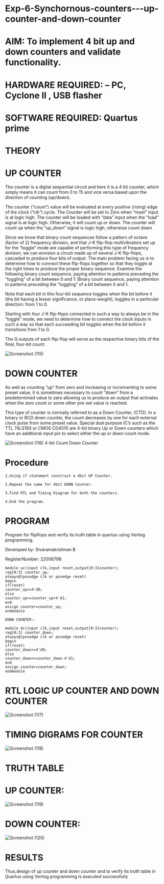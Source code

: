 # Exp-6-Synchornous-counters---up-counter-and-down-counter

# AIM: To implement 4 bit up and down counters and validate functionality.

# HARDWARE REQUIRED: – PC, Cyclone II , USB flasher

# SOFTWARE REQUIRED: Quartus prime

# THEORY

# UP COUNTER

The counter is a digital sequential circuit and here it is a 4 bit counter, which simply means it can count from 0 to 15 and vice versa based upon the direction of counting (up/down).

The counter (“count“) value will be evaluated at every positive (rising) edge of the clock (“clk“) cycle. The Counter will be set to Zero when “reset” input is at logic high. The counter will be loaded with “data” input when the “load” signal is at logic high. Otherwise, it will count up or down. The counter will count up when the “up_down” signal is logic high, otherwise count down

Since we know that binary count sequences follow a pattern of octave (factor of 2) frequency division, and that J-K flip-flop multivibrators set up for the “toggle” mode are capable of performing this type of frequency division, we can envision a circuit made up of several J-K flip-flops, cascaded to produce four bits of output. The main problem facing us is to determine how to connect these flip-flops together so that they toggle at the right times to produce the proper binary sequence. Examine the following binary count sequence, paying attention to patterns preceding the “toggling” of a bit between 0 and 1: Binary count sequence, paying attention to patterns preceding the “toggling” of a bit between 0 and 1.

Note that each bit in this four-bit sequence toggles when the bit before it (the bit having a lesser significance, or place-weight), toggles in a particular direction: from 1 to 0.

Starting with four J-K flip-flops connected in such a way to always be in the “toggle” mode, we need to determine how to connect the clock inputs in such a way so that each succeeding bit toggles when the bit before it transitions from 1 to 0.

The Q outputs of each flip-flop will serve as the respective binary bits of the final, four-bit count:

![Screenshot (115)](https://user-images.githubusercontent.com/119476322/215180323-4a88c8ae-886d-4ee5-a12f-6696c5154cf7.png)

# DOWN COUNTER

As well as counting “up” from zero and increasing or incrementing to some preset value, it is sometimes necessary to count “down” from a predetermined value to zero allowing us to produce an output that activates when the zero count or some other pre-set value is reached.

This type of counter is normally referred to as a Down Counter, (CTD). In a binary or BCD down counter, the count decreases by one for each external clock pulse from some preset value. Special dual purpose IC’s such as the TTL 74LS193 or CMOS CD4510 are 4-bit binary Up or Down counters which have an additional input pin to select either the up or down count mode.

![Screenshot (116)](https://user-images.githubusercontent.com/119476322/215180432-12ef6986-c5fc-41a7-96fa-36d9455bfac0.png)
4-bit Count Down Counter 

# Procedure
```
1.Using if statement construct a 4bit UP Counter.

2.Repeat the same for 4bit DOWN Counter.

3.Find RTL and Timing Diagram for both the counters.

4.End the program.
```

# PROGRAM

Program for flipflops and verify its truth table in quartus using Verilog programming.

Developed by: Sivaramakrishnan B

RegisterNumber: 22006798

```
module uc(input clk,input reset,output[0:3]counter);
reg[0:3] counter_up;
always@(posedge clk or posedge reset)
begin
if(reset)
counter_up<=4'd0;
else
counter_up<=counter_up+4'd1;
end
assign counter=counter_up;
endmodule

DOWN COUNTER:-

module dc(input clk,input reset,output[0:3]counter);
reg[0:3] counter_down;
always@(posedge clk or posedge reset)
begin
if(reset)
counter_down<=4'd0;
else
counter_down<=counter_down-4'd1;
end
assign counter=counter_down;
endmodule
```

# RTL LOGIC UP COUNTER AND DOWN COUNTER

![Screenshot (117)](https://user-images.githubusercontent.com/119476322/215180663-8d50dc71-e495-4a81-b06b-28469b4c4ec7.png)

# TIMING DIGRAMS FOR COUNTER

![Screenshot (118)](https://user-images.githubusercontent.com/119476322/215180734-47b211bf-da57-4841-b800-33912e7dc7ac.png)

# TRUTH TABLE

# UP COUNTER:

![Screenshot (119)](https://user-images.githubusercontent.com/119476322/215181024-c5330d77-6b82-4353-b66b-a9d1dac9e668.png)

# DOWN COUNTER:

![Screenshot (120)](https://user-images.githubusercontent.com/119476322/215180887-abaeed89-1bb6-46fb-9b25-99592ad094b4.png)

# RESULTS
Thus,design of up counter and down counter and to verify its truth table in Quartus using Verilog programming is executed successfully
